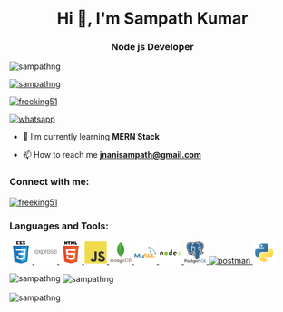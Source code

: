<h1 align="center">Hi 👋, I'm Sampath Kumar</h1>
<h3 align="center">Node js Developer</h3>

<p align="left"> <img src="https://komarev.com/ghpvc/?username=sampathng&label=Profile%20views&color=0e75b6&style=flat" alt="sampathng" /> </p>

<p align="left"> <a href="https://github.com/ryo-ma/github-profile-trophy"><img src="https://github-profile-trophy.vercel.app/?username=sampathng" alt="sampathng" /></a> </p>

<p align="left"> <a href="https://twitter.com/freeking51" target="blank"><img src="https://img.shields.io/twitter/follow/freeking51?logo=twitter&style=for-the-badge" alt="freeking51" /></a> </p>

<p align="left"> <a href="https://api.whatsapp.com/send?phone=+917013229135&text=This%20message%20from%20github%20profile%20view" target="blank"><img src="https://img.shields.io/whatsapp/follow/whatsapp?logo=whatsapp&style=for-the-badge" alt="whatsapp" /></a> </p>


- 🌱 I’m currently learning **MERN Stack**

- 📫 How to reach me **jnanisampath@gmail.com**

<h3 align="left">Connect with me:</h3>
<p align="left">
<a href="https://twitter.com/freeking51" target="blank"><img align="center" src="https://raw.githubusercontent.com/rahuldkjain/github-profile-readme-generator/master/src/images/icons/Social/twitter.svg" alt="freeking51" height="30" width="40" /></a>
</p>

<h3 align="left">Languages and Tools:</h3>
<p align="left"> <a href="https://www.w3schools.com/css/" target="_blank" rel="noreferrer"> <img src="https://raw.githubusercontent.com/devicons/devicon/master/icons/css3/css3-original-wordmark.svg" alt="css3" width="40" height="40"/> </a> <a href="https://expressjs.com" target="_blank" rel="noreferrer"> <img src="https://raw.githubusercontent.com/devicons/devicon/master/icons/express/express-original-wordmark.svg" alt="express" width="40" height="40"/> </a> <a href="https://www.w3.org/html/" target="_blank" rel="noreferrer"> <img src="https://raw.githubusercontent.com/devicons/devicon/master/icons/html5/html5-original-wordmark.svg" alt="html5" width="40" height="40"/> </a> <a href="https://developer.mozilla.org/en-US/docs/Web/JavaScript" target="_blank" rel="noreferrer"> <img src="https://raw.githubusercontent.com/devicons/devicon/master/icons/javascript/javascript-original.svg" alt="javascript" width="40" height="40"/> </a> <a href="https://www.mongodb.com/" target="_blank" rel="noreferrer"> <img src="https://raw.githubusercontent.com/devicons/devicon/master/icons/mongodb/mongodb-original-wordmark.svg" alt="mongodb" width="40" height="40"/> </a> <a href="https://www.mysql.com/" target="_blank" rel="noreferrer"> <img src="https://raw.githubusercontent.com/devicons/devicon/master/icons/mysql/mysql-original-wordmark.svg" alt="mysql" width="40" height="40"/> </a> <a href="https://nodejs.org" target="_blank" rel="noreferrer"> <img src="https://raw.githubusercontent.com/devicons/devicon/master/icons/nodejs/nodejs-original-wordmark.svg" alt="nodejs" width="40" height="40"/> </a> <a href="https://www.postgresql.org" target="_blank" rel="noreferrer"> <img src="https://raw.githubusercontent.com/devicons/devicon/master/icons/postgresql/postgresql-original-wordmark.svg" alt="postgresql" width="40" height="40"/> </a> <a href="https://postman.com" target="_blank" rel="noreferrer"> <img src="https://www.vectorlogo.zone/logos/getpostman/getpostman-icon.svg" alt="postman" width="40" height="40"/> </a> <a href="https://www.python.org" target="_blank" rel="noreferrer"> <img src="https://raw.githubusercontent.com/devicons/devicon/master/icons/python/python-original.svg" alt="python" width="40" height="40"/> </a> </p>

<p><img align="left" src="https://github-readme-stats.vercel.app/api/top-langs?username=sampathng&show_icons=true&locale=en&layout=compact" alt="sampathng" /></p>

<p>&nbsp;<img align="center" src="https://github-readme-stats.vercel.app/api?username=sampathng&show_icons=true&locale=en" alt="sampathng" /></p>

<p><img align="center" src="https://github-readme-streak-stats.herokuapp.com/?user=sampathng&" alt="sampathng" /></p>
